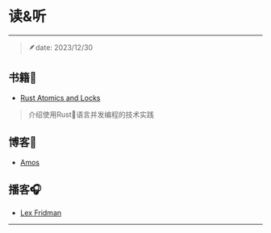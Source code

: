 # 读&听
---
> 🪶date: 2023/12/30

## 书籍📙

- [Rust Atomics and Locks](https://marabos.nl/atomics/)
> 介绍使用Rust🦀语言并发编程的技术实践

## 博客📝

- [Amos](https://fasterthanli.me/)

## 播客🎧

- [Lex Fridman](https://podcasts.apple.com/us/podcast/lex-fridman-podcast/id1434243584)

---
